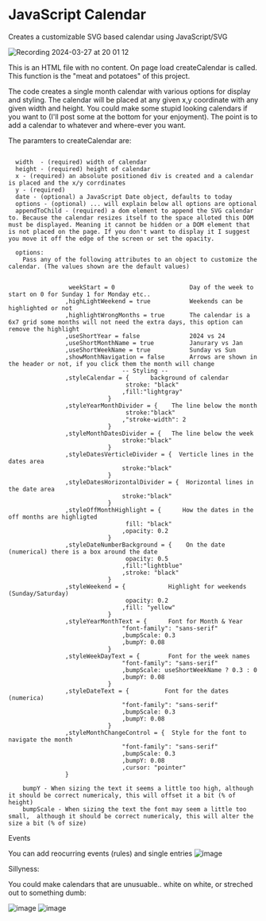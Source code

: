 # JavaScript Calendar
Creates a customizable SVG based calendar using JavaScript/SVG 

![Recording 2024-03-27 at 20 01 12](https://github.com/asdf23/JavaScriptCalendar/assets/4165735/9085048b-0a6c-4916-bb2b-08c0a9c1dd82)



This is an HTML file with no content. On page load createCalendar is called. This function is the "meat and potatoes" of this project.

The code creates a single month calendar with various options for display and styling. The calendar will be placed at any given x,y coordinate with any given width and height. You could make some stupid looking calendars if you want to (I'll post some at the bottom for your enjoyment). The point is to add a calendar to whatever and where-ever you want.

The paramters to createCalendar are:

```

  width  - (required) width of calendar 
  height - (required) height of calendar
  x - (required) an absolute positioned div is created and a calendar is placed and the x/y corrdinates
  y - (required)
  date - (optional) a JavaScript Date object, defaults to today
  options - (optional) ... will explain below all options are optional  
  appendToChild - (required) a dom element to append the SVG calendar to. Because the calendar resizes itself to the space alloted this DOM must be displayed. Meaning it cannot be hidden or a DOM element that is not placed on the page. If you don't want to display it I suggest you move it off the edge of the screen or set the opacity.

  options:
    Pass any of the following attributes to an object to customize the calendar. (The values shown are the default values)


				 weekStart = 0                     Day of the week to start on 0 for Sunday 1 for Monday etc..
				,highLightWeekend = true           Weekends can be highlighted or not
				,highlightWrongMonths = true       The calendar is a 6x7 grid some months will not need the extra days, this option can remove the highlight 
				,useShortYear = false              2024 vs 24
				,useShortMonthName = true          Janurary vs Jan
				,useShortWeekName = true           Sunday vs Sun
				,showMonthNavigation = false       Arrows are shown in the header or not, if you click them the month will change 
                                -- Styling --
				,styleCalendar = {      background of calendar
								 stroke: "black"
								,fill:"lightgray"
							}
				,styleYearMonthDivider = {    The line below the month
								 stroke:"black"
								,"stroke-width": 2
							}
				,styleMonthDatesDivider = {   The line below the week
								stroke:"black"
							}
				,styleDatesVerticleDivider = {  Verticle lines in the dates area
								stroke:"black"
							}
				,styleDatesHorizontalDivider = {  Horizontal lines in the date area
								stroke:"black"
							}
				,styleOffMonthHighlight = {      How the dates in the off months are highligted
								 fill: "black"
								,opacity: 0.2
							}
				,styleDateNumberBackground = {    On the date (numerical) there is a box around the date
								 opacity: 0.5
								,fill:"lightblue"
								,stroke: "black"
							}
				,styleWeekend = {            Highlight for weekends (Sunday/Saturday)
								 opacity: 0.2
								,fill: "yellow"
							}
				,styleYearMonthText = {      Font for Month & Year
								"font-family": "sans-serif"
								,bumpScale: 0.3
								,bumpY: 0.08
							}
				,styleWeekDayText = {        Font for the week names
								"font-family": "sans-serif"
								,bumpScale: useShortWeekName ? 0.3 : 0
								,bumpY: 0.08
							}
				,styleDateText = {          Font for the dates (numerica)
								"font-family": "sans-serif"
								,bumpScale: 0.3
								,bumpY: 0.08
							}
				,styleMonthChangeControl = {  Style for the font to navigate the month
								"font-family": "sans-serif"
								,bumpScale: 0.3
								,bumpY: 0.08
								,cursor: "pointer"
				}

    bumpY - When sizing the text it seems a little too high, although it should be correct numericaly, this will offset it a bit (% of height)
    bumpScale - When sizing the text the font may seem a little too small,  although it should be correct numericaly, this will alter the size a bit (% of size)

```
Events

You can add reocurring events (rules) and single entries
![image](https://github.com/asdf23/JavaScriptCalendar/assets/4165735/76872f5a-7818-4d0e-9e0c-6a7a20bffb8c)


Sillyness:

You could make calendars that are unusuable.. white on white, or streched out to something dumb:

![image](https://github.com/asdf23/JavaScriptCalendar/assets/4165735/d73c16cd-8546-4599-9c5b-68b1e1957a61)
![image](https://github.com/asdf23/JavaScriptCalendar/assets/4165735/236569bf-dc48-4dac-8849-51b01c16568d)
